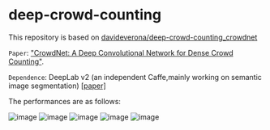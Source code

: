 # deep-crowd-counting

This repository is based on [davideverona/deep-crowd-counting_crowdnet](https://github.com/davideverona/deep-crowd-counting_crowdnet)

`Paper`: ["CrowdNet: A Deep Convolutional Network for Dense Crowd Counting"](https://arxiv.org/abs/1608.06197).

`Dependence`: DeepLab v2 (an independent Caffe,mainly working on semantic image segmentation) [[paper]](https://arxiv.org/pdf/1606.00915.pdf)

The performances are as follows:

![image](https://github.com/violin0847/crowdcounting/master/res1.png)
![image](https://github.com/violin0847/crowdcounting/master/res2.png)
![image](https://github.com/violin0847/crowdcounting/master/res3.png)
![image](https://github.com/violin0847/crowdcounting/master/res4.png)
![image](https://github.com/violin0847/crowdcounting/master/res5.png)


